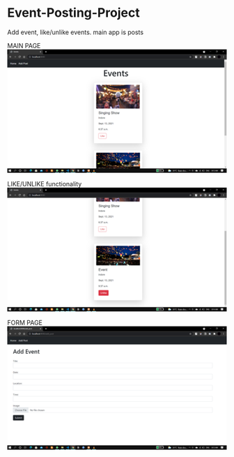 # Event-Posting-Project
Add event, like/unlike events. main app is posts



MAIN PAGE
![](screen_shots/1.png)

LIKE/UNLIKE functionality
![](screen_shots/3.png)

FORM PAGE
![](screen_shots/2.png)
